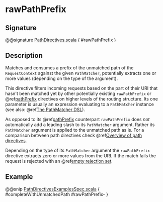 # rawPathPrefix

## Signature

@@signature [PathDirectives.scala]($akka-http$/akka-http/src/main/scala/akka/http/scaladsl/server/directives/PathDirectives.scala) { #rawPathPrefix }

## Description

Matches and consumes a prefix of the unmatched path of the `RequestContext` against the given `PathMatcher`,
potentially extracts one or more values (depending on the type of the argument).

This directive filters incoming requests based on the part of their URI that hasn't been matched yet by other
potentially existing `rawPathPrefix` or @ref[pathPrefix](pathPrefix.md) directives on higher levels of the routing structure.
Its one parameter is usually an expression evaluating to a `PathMatcher` instance (see also: @ref[The PathMatcher DSL](../../path-matchers.md)).

As opposed to its @ref[pathPrefix](pathPrefix.md) counterpart `rawPathPrefix` does *not* automatically add a leading slash to its
`PathMatcher` argument. Rather its `PathMatcher` argument is applied to the unmatched path as is. For a comparison between path directives check @ref[Overview of path directives](index.md#overview-path-scala).

Depending on the type of its `PathMatcher` argument the `rawPathPrefix` directive extracts zero or more values from
the URI. If the match fails the request is rejected with an @ref[empty rejection set](../../rejections.md#empty-rejections).

## Example

@@snip [PathDirectivesExamplesSpec.scala]($test$/scala/docs/http/scaladsl/server/directives/PathDirectivesExamplesSpec.scala) { #completeWithUnmatchedPath #rawPathPrefix- }